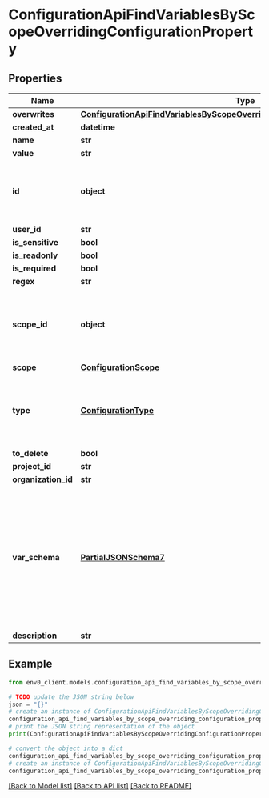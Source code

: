 # ConfigurationApiFindVariablesByScopeOverridingConfigurationProperty


## Properties

Name | Type | Description | Notes
------------ | ------------- | ------------- | -------------
**overwrites** | [**ConfigurationApiFindVariablesByScopeOverridingConfigurationPropertyOverwrites**](ConfigurationApiFindVariablesByScopeOverridingConfigurationPropertyOverwrites.md) |  | 
**created_at** | **datetime** |  | [optional] 
**name** | **str** |  | 
**value** | **str** |  | [optional] 
**id** | **object** | The ID of the configuration property. If provided, will act as an update. Otherwise, a new configuration property will be created. | [optional] 
**user_id** | **str** |  | [optional] 
**is_sensitive** | **bool** |  | [optional] 
**is_readonly** | **bool** |  | [optional] 
**is_required** | **bool** |  | [optional] 
**regex** | **str** |  | [optional] 
**scope_id** | **object** | The ID of the entity of the provided &#x60;scope&#x60;. e.g. a project&#39;s ID when the provided &#x60;scope&#x60; is &#x60;PROJECT&#x60;. Inapplicable for &#x60;GLOBAL&#x60; scope, as it has no specific entity. | [optional] 
**scope** | [**ConfigurationScope**](ConfigurationScope.md) |  | 
**type** | [**ConfigurationType**](ConfigurationType.md) | Whether it is an Environment or Terraform variable 0 value maps to an Environment variable 1 value maps to an Terraform variable | 
**to_delete** | **bool** |  | [optional] 
**project_id** | **str** |  | [optional] 
**organization_id** | **str** |  | 
**var_schema** | [**PartialJSONSchema7**](PartialJSONSchema7.md) | If none passed, JSON and HCL values will be considered to be of string type. Make sure you specify the correct variable type. ENVIRONMENT_OUTPUT is a special type that is used to indicate that the value is an output from the environment. Its is of format ${env0:&lt;environmentId&gt;:&lt;outputName&gt;} | [optional] 
**description** | **str** |  | [optional] 

## Example

```python
from env0_client.models.configuration_api_find_variables_by_scope_overriding_configuration_property import ConfigurationApiFindVariablesByScopeOverridingConfigurationProperty

# TODO update the JSON string below
json = "{}"
# create an instance of ConfigurationApiFindVariablesByScopeOverridingConfigurationProperty from a JSON string
configuration_api_find_variables_by_scope_overriding_configuration_property_instance = ConfigurationApiFindVariablesByScopeOverridingConfigurationProperty.from_json(json)
# print the JSON string representation of the object
print(ConfigurationApiFindVariablesByScopeOverridingConfigurationProperty.to_json())

# convert the object into a dict
configuration_api_find_variables_by_scope_overriding_configuration_property_dict = configuration_api_find_variables_by_scope_overriding_configuration_property_instance.to_dict()
# create an instance of ConfigurationApiFindVariablesByScopeOverridingConfigurationProperty from a dict
configuration_api_find_variables_by_scope_overriding_configuration_property_from_dict = ConfigurationApiFindVariablesByScopeOverridingConfigurationProperty.from_dict(configuration_api_find_variables_by_scope_overriding_configuration_property_dict)
```
[[Back to Model list]](../README.md#documentation-for-models) [[Back to API list]](../README.md#documentation-for-api-endpoints) [[Back to README]](../README.md)


